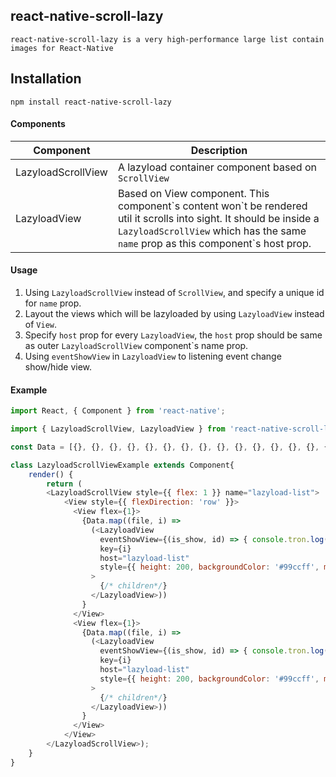## react-native-scroll-lazy 

```
react-native-scroll-lazy is a very high-performance large list contain images for React-Native
```

## Installation

```
npm install react-native-scroll-lazy
```

#### Components

Component           | Description
------------------- | --------------------
LazyloadScrollView  | A lazyload container component based on `ScrollView`
LazyloadView        | Based on View component. This component\`s content won\`t be rendered util it scrolls into sight. It should be inside a `LazyloadScrollView` which has the same `name` prop as this component\`s host prop.

#### Usage

1. Using `LazyloadScrollView` instead of `ScrollView`, and specify a unique id for `name` prop.
2. Layout the views which will be lazyloaded by using `LazyloadView` instead of `View`.
3. Specify `host` prop for every `LazyloadView`, the `host` prop should be same as outer `LazyloadScrollView` component`s name prop.
4. Using `eventShowView` in `LazyloadView` to listening event change show/hide view.

####  Example

```js
import React, { Component } from 'react-native';

import { LazyloadScrollView, LazyloadView } from 'react-native-scroll-lazy';

const Data = [{}, {}, {}, {}, {}, {}, {}, {}, {}, {}, {}, {}, {}, {}, {}]

class LazyloadScrollViewExample extends Component{
    render() {
        return (
        <LazyloadScrollView style={{ flex: 1 }} name="lazyload-list">
            <View style={{ flexDirection: 'row' }}>
              <View flex={1}>
                {Data.map((file, i) =>
                  (<LazyloadView
                    eventShowView={(is_show, id) => { console.tron.log('left', is_show, id) }}
                    key={i}
                    host="lazyload-list"
                    style={{ height: 200, backgroundColor: '#99ccff', marginHorizontal: 5, marginTop: 5, borderRadius: 5 }}
                  >
                    {/* children*/}
                  </LazyloadView>))
                }
              </View>
              <View flex={1}>
                {Data.map((file, i) =>
                  (<LazyloadView
                    eventShowView={(is_show, id) => { console.tron.log('right', is_show, id) }}
                    key={i}
                    host="lazyload-list"
                    style={{ height: 200, backgroundColor: '#99ccff', marginHorizontal: 5, marginTop: 5, borderRadius: 5 }}
                  >
                    {/* children*/}
                  </LazyloadView>))
                }
              </View>
            </View>
        </LazyloadScrollView>);
    }
}

```